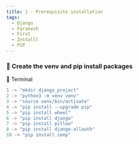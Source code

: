 ```yaml
---
title: 1 - Prerequisite installation
tags:
  - Django
  - Faranesh
  - First
  - Installl
  - PIP
---
```


### 💬 Create the venv and pip install packages
🔰 Terminal
```python
1 -> "mkdir django_project"
2 -> "python3 -m venv venv"
3 -> "source venv/bin/activate"
4 -> "pip install --upgrade pip"
5 -> "pip install wheel"
6 -> "pip install django"
7 -> "pip install pillow"
8 -> "pip install django-allauth"
10 -> "pip install zeep"
```
